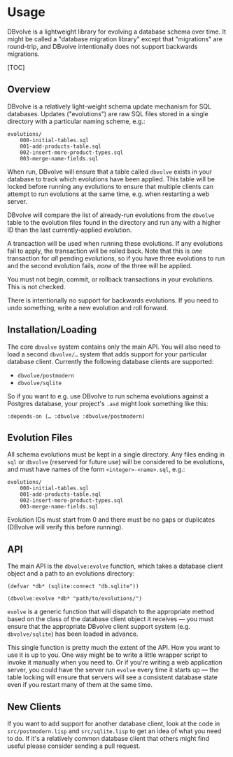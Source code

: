 Usage
=====

DBvolve is a lightweight library for evolving a database schema over time.  It
might be called a "database migration library" except that "migrations" are
round-trip, and DBvolve intentionally does not support backwards migrations.

[TOC]

## Overview

DBvolve is a relatively light-weight schema update mechanism for SQL databases.
Updates ("evolutions") are raw SQL files stored in a single directory with
a particular naming scheme, e.g.:

    evolutions/
        000-initial-tables.sql
        001-add-products-table.sql
        002-insert-more-product-types.sql
        003-merge-name-fields.sql

When run, DBvolve will ensure that a table called `dbvolve` exists in your
database to track which evolutions have been applied. This table will be locked
before running any evolutions to ensure that multiple clients can attempt to run
evolutions at the same time, e.g. when restarting a web server.

DBvolve will compare the list of already-run evolutions from the `dbvolve` table
to the evolution files found in the directory and run any with a higher ID than
the last currently-applied evolution.

A transaction will be used when running these evolutions.  If any evolutions
fail to apply, the transaction will be rolled back.  Note that this is *one*
transaction for *all* pending evolutions, so if you have three evolutions to run
and the second evolution fails, *none* of the three will be applied.

You must not begin, commit, or rollback transactions in your evolutions.  This
is not checked.

There is intentionally no support for backwards evolutions.  If you need to undo
something, write a new evolution and roll forward.

## Installation/Loading

The core `dbvolve` system contains only the main API.  You will also need to
load a second `dbvolve/…` system that adds support for your particular database
client.  Currently the following database clients are supported:

* `dbvolve/postmodern`
* `dbvolve/sqlite`

So if you want to e.g. use DBvolve to run schema evolutions against a Postgres
database, your project's `.asd` might look something like this:

    :depends-on (… :dbvolve :dbvolve/postmodern)

## Evolution Files

All schema evolutions must be kept in a single directory.  Any files ending in
`sql` or `dbvolve` (reserved for future use) will be considered to be
evolutions, and must have names of the form `<integer>-<name>.sql`, e.g.:

    evolutions/
        000-initial-tables.sql
        001-add-products-table.sql
        002-insert-more-product-types.sql
        003-merge-name-fields.sql

Evolution IDs must start from 0 and there must be no gaps or duplicates (DBvolve
will verify this before running).

## API

The main API is the `dbvolve:evolve` function, which takes a database client
object and a path to an evolutions directory:

    (defvar *db* (sqlite:connect "db.sqlite"))

    (dbvolve:evolve *db* "path/to/evolutions/")

`evolve` is a generic function that will dispatch to the appropriate method
based on the class of the database client object it receives — you must ensure
that the appropriate DBvolve client support system (e.g. `dbvolve/sqlite`) has
been loaded in advance.

This single function is pretty much the extent of the API.  How you want to use
it is up to you.  One way might be to write a little wrapper script to invoke it
manually when you need to.  Or if you're writing a web application server, you
could have the server run `evolve` every time it starts up — the table locking
will ensure that servers will see a consistent database state even if you
restart many of them at the same time.

## New Clients

If you want to add support for another database client, look at the code in
`src/postmodern.lisp` and `src/sqlite.lisp` to get an idea of what you need to
do.  If it's a relatively common database client that others might find useful
please consider sending a pull request.
